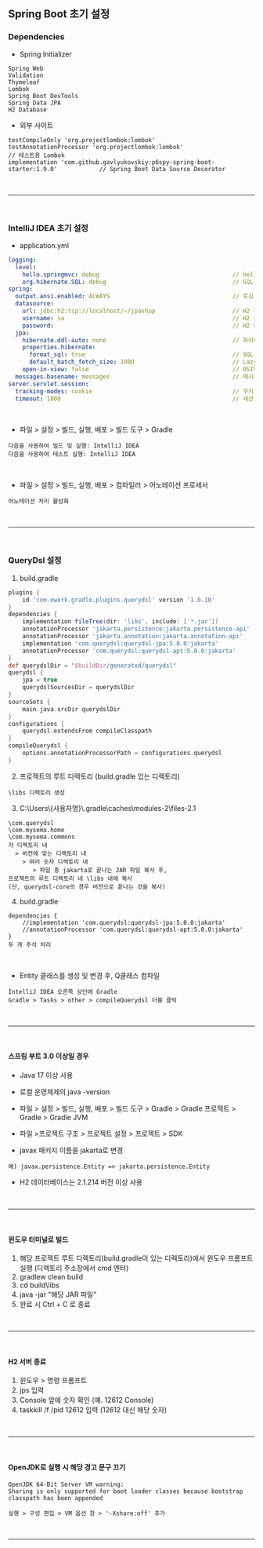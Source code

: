 ## Spring Boot 초기 설정 
### Dependencies  
- Spring Initializer
```
Spring Web
Validation  
Thymeleaf
Lombok  
Spring Boot DevTools  
Spring Data JPA  
H2 Database
```
- 외부 사이트  
```
testCompileOnly 'org.projectlombok:lombok'  
testAnnotationProcessor 'org.projectlombok:lombok'                                   // 테스트용 Lombok
implementation 'com.github.gavlyukovskiy:p6spy-spring-boot-starter:1.9.0'            // Spring Boot Data Source Decorator
```
 

<br>

---  
<br>

### IntelliJ IDEA 초기 설정 
- application.yml
```yaml
logging:
  level:
    hello.springmvc: debug                                      // hello.springmvc는 프로젝트명에 따라 변경
    org.hibernate.SQL: debug                                    // SQL 로깅
spring:
  output.ansi.enabled: ALWAYS                                   // 로깅 색깔
  datasource:
    url: jdbc:h2:tcp://localhost/~/jpashop                      // H2 접속 주소
    username: sa                                                // H2 접속 아이디
    password:                                                   // H2 접속 비밀번호
  jpa:
    hibernate.ddl-auto: none                                    // 하이버네이트 데이터를 시작할 때마다 생성할지 여부
    properties.hibernate:
      format_sql: true                                          // SQL 로깅
      default_batch_fetch_size: 1000                            // Lazy 로딩 시 fetch하는 데이터의 양
    open-in-view: false                                         // OSIV
  messages.basename: messages                                   // 메시지 사용 시, 추가  
server.servlet.session:
  tracking-modes: cookie                                        // 쿠키 사용 시, 추가
  timeout: 1800                                                 // 세션 타임아웃 설정 변경 시, 추가
```
<br>  

- 파일 > 설정 > 빌드, 실행, 배포 > 빌드 도구 > Gradle   
```
다음을 사용하여 빌드 및 실행: IntelliJ IDEA  
다음을 사용하여 테스트 실행: IntelliJ IDEA
```
<br>

- 파일 > 설정 > 빌드, 실행, 배포 > 컴파일러 > 어노테이션 프로세서
```
어노테이션 처리 활성화
```
<br>

---  
<br>  

### QueryDsl 설정
1. build.gradle
```gradle
plugins {
	id 'com.ewerk.gradle.plugins.querydsl' version '1.0.10'
}
dependencies {
	implementation fileTree(dir: 'libs', include: ['*.jar'])
	annotationProcessor 'jakarta.persistence:jakarta.persistence-api'
	annotationProcessor 'jakarta.annotation:jakarta.annotation-api'
	implementation 'com.querydsl:querydsl-jpa:5.0.0:jakarta'
	annotationProcessor 'com.querydsl:querydsl-apt:5.0.0:jakarta'
}
def querydslDir = "$buildDir/generated/querydsl"
querydsl {
	jpa = true
	querydslSourcesDir = querydslDir
}
sourceSets {
	main.java.srcDir querydslDir
}
configurations {
	querydsl.extendsFrom compileClasspath
}
compileQuerydsl {
	options.annotationProcessorPath = configurations.querydsl
}
```
2. 프로젝트의 루트 디렉토리 (build.gradle 있는 디렉토리)
```
\libs 디렉토리 생성
```  
3. C:\Users\\{사용자명}\\.gradle\caches\modules-2\files-2.1
```
\com.querydsl
\com.mysema.home
\com.mysema.commons
각 디렉토리 내
  > 버전에 맞는 디렉토리 내
    > 여러 숫자 디렉토리 내
       > 파일 중 jakarta로 끝나는 JAR 파일 복사 후,
프로젝트의 루트 디렉토리 내 \libs 내에 복사
(단, querydsl-core의 경우 버전으로 끝나는 것을 복사)
```
4. build.gradle
```
dependencies {
	//implementation 'com.querydsl:querydsl-jpa:5.0.0:jakarta'
	//annotationProcessor 'com.querydsl:querydsl-apt:5.0.0:jakarta'
}
두 개 주석 처리
```
<br>  

- Entity 클래스를 생성 및 변경 후, Q클래스 컴파일
```
IntelliJ IDEA 오른쪽 상단에 Gradle
Gradle > Tasks > other > compileQuerydsl 더블 클릭
```
<br>

---
<br>  

#### 스프링 부트 3.0 이상일 경우  
- Java 17 이상 사용
- 로컬 운영체제의 java -version
- 파일 > 설정 > 빌드, 실행, 배포 > 빌드 도구 > Gradle > Gradle 프로젝트 > Gradle > Gradle JVM   
- 파일 >프로젝트 구조 > 프로젝트 설정 > 프로젝트 > SDK  
  
- javax 패키지 이름을 jakarta로 변경     
```
예) javax.persistence.Entity => jakarta.persistence.Entity
```
  
- H2 데이터베이스는 2.1.214 버전 이상 사용   
<br>

---
<br>  

#### 윈도우 터미널로 빌드  
1. 해당 프로젝트 루트 디렉토리(build.gradle이 있는 디렉토리)에서 윈도우 프롬프트 실행 (디렉토리 주소창에서 cmd 엔터)
2. gradlew clean build
3. cd build\libs
4. java -jar "해당 JAR 파일"
5. 완료 시 Ctrl + C 로 종료
<br>

---
<br>  

#### H2 서버 종료  
1. 윈도우 > 명령 프롬프트  
2. jps 입력  
3. Console 앞에 숫자 확인 (예. 12612 Console)  
4. taskkill /f /pid 12612 입력 (12612 대신 해당 숫자)  
<br>

---
<br>  

#### OpenJDK로 실행 시 해당 경고 문구 끄기  
```
OpenJDK 64-Bit Server VM warning:
Sharing is only supported for boot loader classes because bootstrap classpath has been appended

실행 > 구성 편집 > VM 옵션 창 > '-Xshare:off' 추가
```
<br>  

---
<br>  

